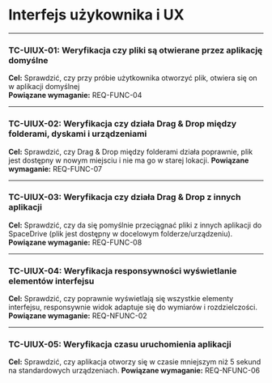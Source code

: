 # Interfejs użykownika i UX

---

### TC-UIUX-01: Weryfikacja czy pliki są otwierane przez aplikację domyślne

**Cel:** Sprawdzić, czy przy próbie użytkownika otworzyć plik, otwiera się on w aplikacji domyślnej  
**Powiązane wymaganie:** REQ-FUNC-04

---

### TC-UIUX-02: Weryfikacja czy działa Drag & Drop między folderami, dyskami i urządzeniami

**Cel:** Sprawdzić, czy Drag & Drop między folderami działa poprawnie, plik jest dostępny w nowym miejsciu i nie ma go w starej lokacji.
**Powiązane wymaganie:** REQ-FUNC-07

---

### TC-UIUX-03: Weryfikacja czy działa Drag & Drop z innych aplikacji

**Cel:** Sprawdzić, czy da się pomyślnie przeciągnać pliki z innych aplikacji do SpaceDrive (plik jest dostępny w docelowym folderze/urządzeniu).
**Powiązane wymaganie:** REQ-FUNC-08

---

### TC-UIUX-04: Weryfikacja responsywności wyświetlanie elementów interfejsu

**Cel:** Sprawdzić, czy poprawnie wyświetlają się wszystkie elementy interfejsu, responsywnie widok adaptuje się do wymiarów i rozdzielczości.
**Powiązane wymaganie:** REQ-NFUNC-02

---

### TC-UIUX-05: Weryfikacja czasu uruchomienia aplikacji

**Cel:** Sprawdzić, czy aplikacja otworzy się w czasie mniejszym niż 5 sekund na standardowych urządzeniach.
**Powiązane wymaganie:** REQ-NFUNC-06
